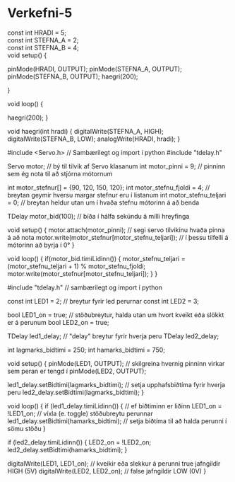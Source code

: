 # Verkefni-5


const int HRADI = 5;     
const int STEFNA_A = 2;     
const int STEFNA_B = 4;     
void setup() {

  pinMode(HRADI, OUTPUT);
  pinMode(STEFNA_A, OUTPUT);
  pinMode(STEFNA_B, OUTPUT);
  haegri(200);
 
}

void loop() {

   haegri(200);
}  

void haegri(int hradi) {
    digitalWrite(STEFNA_A, HIGH);
    digitalWrite(STEFNA_B, LOW);
    analogWrite(HRADI, hradi);
}




#include <Servo.h> // Sambærilegt og import í python
#include "tdelay.h"

Servo motor; // bý til tilvik af Servo klasanum
int motor_pinni = 9; // pinninn sem ég nota til að stjórna mótornum

int motor_stefnur[] = {90, 120, 150, 120}; 
int motor_stefnu_fjoldi = 4; // breytan geymir hversu margar stefnur eru í listanum
int motor_stefnu_teljari = 0; // breytan heldur utan um í hvaða stefnu mótorinn á að benda

TDelay motor_bid(100); // bíða í hálfa sekúndu á milli hreyfinga

void setup() {
  motor.attach(motor_pinni); // segi servo tilvikinu hvaða pinna á að nota
  motor.write(motor_stefnur[motor_stefnu_teljari]); // í þessu tilfelli á mótorinn að byrja í 0°
}

void loop() {
  if(motor_bid.timiLidinn()) {
    motor_stefnu_teljari = (motor_stefnu_teljari + 1) % motor_stefnu_fjoldi;
    motor.write(motor_stefnur[motor_stefnu_teljari]);
  }
}


#include "tdelay.h" // sambærilegt og import í python

const int LED1 = 2; // breytur fyrir led perurnar
const int LED2 = 3;

bool LED1_on = true; // stöðubreytur, halda utan um hvort kveikt eða slökkt er á perunum
bool LED2_on = true;

TDelay led1_delay; // "delay" breytur fyrir hverja peru
TDelay led2_delay;

int lagmarks_bidtimi = 250;
int hamarks_bidtimi = 750;

void setup() {
  pinMode(LED1, OUTPUT); // skilgreina hvernig pinninn virkar sem peran er tengd í
  pinMode(LED2, OUTPUT);

  led1_delay.setBidtimi(lagmarks_bidtimi); // setja upphafsbiðtíma fyrir hverja peru
  led2_delay.setBidtimi(lagmarks_bidtimi);
}

void loop() {
  if (led1_delay.timiLidinn()) { // ef biðtiminn er liðinn
    LED1_on = !LED1_on; // víxla (e. toggle) stöðubreytu perunnar
    led1_delay.setBidtimi(hamarks_bidtimi); // setja biðtíma til að halda perunni í sömu stöðu
  }

  if (led2_delay.timiLidinn()) {
    LED2_on = !LED2_on;
    led2_delay.setBidtimi(hamarks_bidtimi);
  }

  digitalWrite(LED1, LED1_on); // kveikir eða slekkur á perunni true jafngildir HIGH (5V)
  digitalWrite(LED2, LED2_on); // false jafngildir LOW (0V)
}
